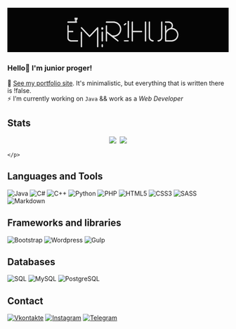 [![Header](https://github.com/EMIR1HUB/EMIR1HUB/blob/main/img/header.jpg)](https://vk.com/emirsuleimanov)

### Hello👋 I'm junior proger!
👀 [See my portfolio site](https://emir1hub.github.io/). It's minimalistic, but everything that is written there is !false.<br>
⚡ I’m currently working on `Java` && work as a *Web Developer*

## Stats

<a>
  <p align="center">
    <img src="https://github-readme-stats.vercel.app/api?username=EMIR1HUB&theme=nightowl&text_color=7dc4fa" width="420"/>&nbsp;
    <img src="https://github-readme-stats.vercel.app/api/top-langs/?username=EMIR1HUB&layout=compact&hide=sass&theme=nightowl&text_color=7dc4fa" height="165">
    
    </p>
</a>

## Languages and Tools
![Java](https://img.shields.io/badge/Java-ED8B00.svg?style=for-the-badge&logo=java&logoColor=purple&color=050505)
![C#](https://img.shields.io/badge/c%23-%23239120.svg?style=for-the-badge&logo=c-sharp&logoColor=purple&color=050505)
![C++](https://img.shields.io/badge/c++-%2300599C.svg?style=for-the-badge&logo=c%2B%2B&logoColor=teal&color=050505)
![Python](https://img.shields.io/badge/python-3670A0?style=for-the-badge&logo=python&logoColor=ffd801&color=050505)
![PHP](https://img.shields.io/badge/php-%23777BB4.svg?style=for-the-badge&logo=php&logoColor=levender&color=050505)
![HTML5](https://img.shields.io/badge/html5-%23E34F26.svg?style=for-the-badge&logo=html5&logoColor=orange&color=050505)
![CSS3](https://img.shields.io/badge/css3-%231572B6.svg?style=for-the-badge&logo=css3&logoColor=084b9c&color=050505)
![SASS](https://img.shields.io/badge/Sass-hotpink.svg?style=for-the-badge&logo=SASS&logoColor=c69&color=050505)
![Markdown](https://img.shields.io/badge/markdown-%23000000.svg?style=for-the-badge&logo=markdown&logoColor=white&color=050505)


## Frameworks and libraries
![Bootstrap](https://img.shields.io/badge/Bootstrap-7952B3.svg?style=for-the-badge&logo=bootstrap&logoColor=563d7cite&color=050505)
![Wordpress](https://img.shields.io/badge/Wordpress-21759B?style=for-the-badge&logo=wordpress&logoColor=21759b&color=050505)
![Gulp](https://img.shields.io/badge/GULP-%23CF4647.svg?style=for-the-badge&logo=gulp&logoColor=cf4647&color=050505)

## Databases
![SQL](https://custom-icon-badges.herokuapp.com/badge/SQL-025E8C.svg?style=for-the-badge&logo=database&logoColor=5663af&color=050505)
![MySQL](https://img.shields.io/badge/MySQL-00f.svg?style=for-the-badge&logo=mysql&logoColor=00796b&color=050505)
![PostgreSQL](https://img.shields.io/badge/PostgreSQL-316192.svg?style=for-the-badge&logo=postgresql&logoColor=21759b&color=050505)

## Contact
[![Vkontakte](https://img.shields.io/badge/-Vkontakte-090909?style=for-the-badge&logo=Vk&logoColor=4F7DB3&color=050505)](https://vk.com/emirsuleimanov)
[![Instagram](https://img.shields.io/badge/Instagram-%23E4405F.svg?style=for-the-badge&logo=Instagram&logoColor=B4068E&color=050505)](https://www.instagram.com/luckyonekid)
[![Telegram](https://img.shields.io/badge/Telegram-2CA5E0?style=for-the-badge&logo=telegram&logoColor=27A0D9&color=050505)](https://t.me/cokln)
